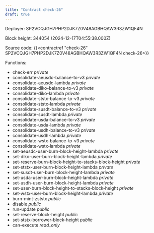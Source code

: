 ```yaml
---
title: "Contract check-26"
draft: true
---
```

Deployer: SP2VCQJGH7PHP2DJK7Z0V48AGBHQAW3R3ZW1QF4N


 



Block height: 344054 (2024-12-17T04:55:38.000Z)

Source code: {{<contractref "check-26" SP2VCQJGH7PHP2DJK7Z0V48AGBHQAW3R3ZW1QF4N check-26>}}

Functions:

* check-err _private_
* consolidate-aeusdc-balance-to-v3 _private_
* consolidate-aeusdc-lambda _private_
* consolidate-diko-balance-to-v3 _private_
* consolidate-diko-lambda _private_
* consolidate-ststx-balance-to-v3 _private_
* consolidate-ststx-lambda _private_
* consolidate-susdt-balance-to-v3 _private_
* consolidate-susdt-lambda _private_
* consolidate-usda-balance-to-v3 _private_
* consolidate-usda-lambda _private_
* consolidate-usdh-balance-to-v3 _private_
* consolidate-usdh-lambda _private_
* consolidate-wstx-balance-to-v3 _private_
* consolidate-wstx-lambda _private_
* set-aeusdc-user-burn-block-height-lambda _private_
* set-diko-user-burn-block-height-lambda _private_
* set-reserve-burn-block-height-to-stacks-block-height _private_
* set-ststx-user-burn-block-height-lambda _private_
* set-susdt-user-burn-block-height-lambda _private_
* set-usda-user-burn-block-height-lambda _private_
* set-usdh-user-burn-block-height-lambda _private_
* set-user-burn-block-height-to-stacks-block-height _private_
* set-wstx-user-burn-block-height-lambda _private_
* burn-mint-zststx _public_
* disable _public_
* run-update _public_
* set-reserve-block-height _public_
* set-ststx-borrower-block-height _public_
* can-execute _read_only_
